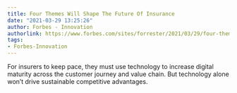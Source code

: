 ```yaml
---
title: Four Themes Will Shape The Future Of Insurance
date: "2021-03-29 13:25:26"
author: Forbes - Innovation
authorlink: https://www.forbes.com/sites/forrester/2021/03/29/four-themes-will-shape-the-future-of-insurance/
tags:
- Forbes-Innovation
---
```

For insurers to keep pace, they must use technology to increase digital maturity across the customer journey and value chain. But technology alone won’t drive sustainable competitive advantages.